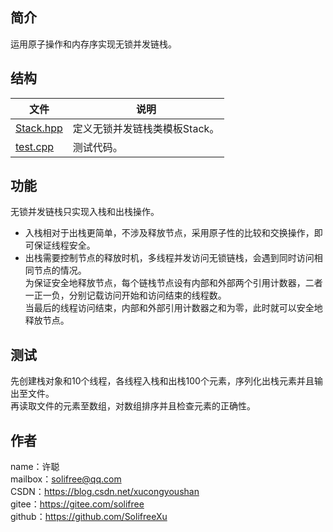 ## 简介
运用原子操作和内存序实现无锁并发链栈。

## 结构
文件|说明
-|-
[Stack.hpp](Stack.hpp)|定义无锁并发链栈类模板Stack。
[test.cpp](test.cpp)|测试代码。

## 功能
无锁并发链栈只实现入栈和出栈操作。
* 入栈相对于出栈更简单，不涉及释放节点，采用原子性的比较和交换操作，即可保证线程安全。
* 出栈需要控制节点的释放时机，多线程并发访问无锁链栈，会遇到同时访问相同节点的情况。\
为保证安全地释放节点，每个链栈节点设有内部和外部两个引用计数器，二者一正一负，分别记载访问开始和访问结束的线程数。\
当最后的线程访问结束，内部和外部引用计数器之和为零，此时就可以安全地释放节点。

## 测试
先创建栈对象和10个线程，各线程入栈和出栈100个元素，序列化出栈元素并且输出至文件。  
再读取文件的元素至数组，对数组排序并且检查元素的正确性。

## 作者
name：许聪  
mailbox：solifree@qq.com  
CSDN：https://blog.csdn.net/xucongyoushan  
gitee：https://gitee.com/solifree  
github：https://github.com/SolifreeXu

